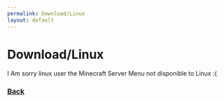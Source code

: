```yaml
---
permalink: Download/Linux
layout: default
---
```


<h1>Download/Linux</h1>

I Am sorry linux user the Minecraft Server Menu not disponible to Linux :(

<h3><a href=".">Back</a><h3>
